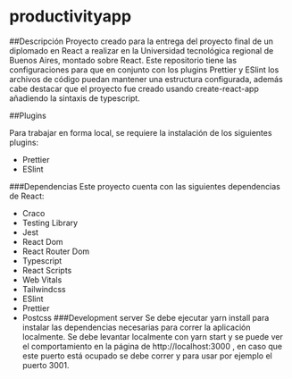 # productivityapp


##Descripción
Proyecto creado para la entrega del proyecto final de un diplomado en React a realizar en la Universidad tecnológica regional de Buenos Aires, montado sobre React. Este repositorio tiene las configuraciones para que en conjunto con los plugins Prettier y ESlint los archivos de código puedan mantener una estructura configurada, además cabe destacar que el proyecto fue creado usando create-react-app añadiendo la sintaxis de typescript.

##Plugins

Para trabajar en forma local, se requiere la instalación de los siguientes plugins:
- Prettier
- ESlint

###Dependencias
Este proyecto cuenta con las siguientes dependencias de React:
- Craco
- Testing Library
- Jest
- React Dom
- React Router Dom
- Typescript
- React Scripts
- Web Vitals
- Tailwindcss
- ESlint
- Prettier
- Postcss
###Development server
Se debe ejecutar yarn install para instalar las dependencias necesarias para correr la aplicación localmente. Se debe levantar localmente con yarn start y se puede ver el comportamiento en la página de http://localhost:3000 , en caso que este puerto está ocupado se debe correr y para usar por ejemplo el puerto 3001.
